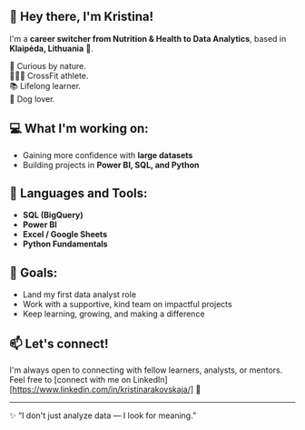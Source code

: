 ## 👋 Hey there, I'm Kristina!

I'm a **career switcher from Nutrition & Health to Data Analytics**, based in **Klaipėda, Lithuania** 🌊.  

🧠 Curious by nature.  
🏋🏼‍♀️ CrossFit athlete.  
📚 Lifelong learner.  
🐶 Dog lover.

## 💻 What I'm working on:
- Gaining more confidence with **large datasets**
- Building projects in **Power BI, SQL, and Python**

## 🔧 Languages and Tools:
- **SQL (BigQuery)**  
- **Power BI**  
- **Excel / Google Sheets**  
- **Python Fundamentals**

## 🎯 Goals:
- Land my first data analyst role 
- Work with a supportive, kind team on impactful projects  
- Keep learning, growing, and making a difference

## 📫 Let's connect!
I'm always open to connecting with fellow learners, analysts, or mentors.  
Feel free to [connect with me on LinkedIn][https://www.linkedin.com/in/kristinarakovskaja/] 🤝

---
✨ “I don't just analyze data — I look for meaning.”  
